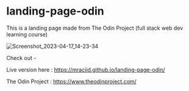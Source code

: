 # landing-page-odin

This is a landing page made from The Odin Project (full stack web dev learning course)

![Screenshot_2023-04-17_14-23-34](https://user-images.githubusercontent.com/100881182/232482939-c158302e-3b27-4cec-b110-7728f87decbb.png)


Check out -

Live version here : https://mraciid.github.io/landing-page-odin/



The Odin Project : https://www.theodinproject.com/
